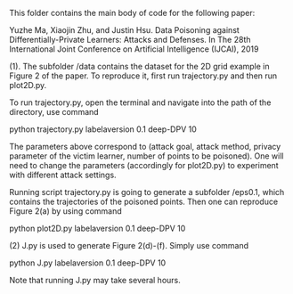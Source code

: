 This folder contains the main body of code for the following paper:

Yuzhe Ma, Xiaojin Zhu, and Justin Hsu. Data Poisoning against Differentially-Private Learners: Attacks and Defenses. In The 28th International Joint Conference on Artificial Intelligence (IJCAI), 2019

(1). The subfolder /data contains the dataset for the 2D grid example in Figure 2 of the paper. To reproduce it, first run trajectory.py and then run plot2D.py.

To run trajectory.py, open the terminal and navigate into the path of the directory, use command

python trajectory.py labelaversion 0.1 deep-DPV 10

The parameters above correspond to (attack goal, attack method, privacy parameter of the victim learner, number of points to be poisoned). One will need to change the parameters (accordingly for plot2D.py) to experiment with different attack settings.

Running script trajectory.py is going to generate a subfolder /eps0.1, which contains the trajectories of the poisoned points. Then one can reproduce Figure 2(a) by using command

python plot2D.py labelaversion 0.1 deep-DPV 10

(2) J.py is used to generate Figure 2(d)-(f). Simply use command

python J.py labelaversion 0.1 deep-DPV 10

Note that running J.py may take several hours.

